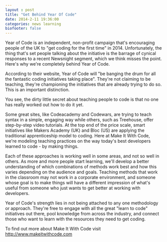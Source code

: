 ```yaml
---
layout : post
title: "Get Behind Year Of Code"
date: 2014-2-11 19:36:00
categories: news learning
biofooter: false
---
```


Year of Code is an independent, non-profit campaign that's encouraging people of the UK to "get coding for the first time" in 2014. Unfortunately, the thing that's set people talking about the initiative is the barrage of cynical responses to a recent Newsnight segment, which we think misses the point. Here's why we're completely behind Year of Code.

According to their website, Year of Code will "be banging the drum for all the fantastic coding initiatives taking place". They're not claiming to be teaching, they're championing the initiatives that are already trying to do so. This is an important distinction.

You see, the dirty little secret about teaching people to code is that no one has really worked out how to do it yet.

Some great sites, like Codeacademy and Codewars, are trying to teach syntax in a simple, engaging way while others, such as Treehouse, offer step-by-step video tutorials. At the top end of the price scale, smart initiatives like Makers Academy (UK) and Bloc (US) are applying the traditional apprenticeship model to coding. Here at Make It With Code, we're modeling teaching practices on the way today's best developers learned to code - by making things.

Each of these approaches is working well in some areas, and not so well in others. As more and more people start learning, we'll develop a better understanding of which combinations of methods work best and how this varies depending on the audience and goals. Teaching methods that work in the classroom may not work in a corporate environment, and someone whose goal is to make things will have a different impression of what's useful from someone who just wants to get better at working with developers.

Year of Code's strength lies in not being attached to any one methodology or approach. They're free to engage with all the great "learn to code" initiatives out there, pool knowledge from across the industry, and connect those who want to learn with the resources they need to get coding.

To find out more about Make It With Code visit <http://www.makeitwithcode.com>